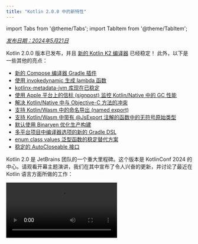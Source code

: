```yaml
---
title: "Kotlin 2.0.0 中的新特性"
---
```

import Tabs from '@theme/Tabs';
import TabItem from '@theme/TabItem';

_[发布日期：2024年5月21日](releases#release-details)_

Kotlin 2.0.0 版本已发布，并且 [新的 Kotlin K2 编译器](#kotlin-k2-compiler) 已经稳定！ 此外，以下是一些其他的亮点：

* [新的 Compose 编译器 Gradle 插件](#new-compose-compiler-gradle-plugin)
* [使用 invokedynamic 生成 lambda 函数](#generation-of-lambda-functions-using-invokedynamic)
* [kotlinx-metadata-jvm 库现在已稳定](#the-kotlinx-metadata-jvm-library-is-stable)
* [使用 Apple 平台上的信标 (signpost) 监控 Kotlin/Native 中的 GC 性能](#monitoring-gc-performance-with-signposts-on-apple-platforms)
* [解决 Kotlin/Native 中与 Objective-C 方法的冲突](#resolving-conflicts-with-objective-c-methods)
* [支持 Kotlin/Wasm 中的命名导出 (named export)](#support-for-named-export)
* [支持 Kotlin/Wasm 中带有 @JsExport 注解的函数中的无符号原始类型](#support-for-unsigned-primitive-types-in-functions-with-jsexport)
* [默认使用 Binaryen 优化生产构建](#optimized-production-builds-by-default-using-binaryen)
* [多平台项目中编译器选项的新的 Gradle DSL](#new-gradle-dsl-for-compiler-options-in-multiplatform-projects)
* [enum class values 泛型函数的稳定替代方案](#stable-replacement-of-the-enum-class-values-generic-function)
* [稳定的 AutoCloseable 接口](#stable-autocloseable-interface)

Kotlin 2.0 是 JetBrains 团队的一个重大里程碑。这个版本是 KotlinConf 2024 的中心。请观看开幕主题演讲，我们在其中宣布了令人兴奋的更新，并讨论了最近在 Kotlin 语言方面所做的工作：

<video src="https://www.youtube.com/v/Ar73Axsz2YA" title="KotlinConf'24 - Keynote"/>

## IDE 支持

支持 Kotlin 2.0.0 的 Kotlin 插件已捆绑在最新的 IntelliJ IDEA 和 Android Studio 中。
你无需在 IDE 中更新 Kotlin 插件。
你只需要在你的构建脚本中[更改 Kotlin 版本](releases#update-to-a-new-kotlin-version)到 Kotlin 2.0.0。

* 有关 IntelliJ IDEA 对 Kotlin K2 编译器的支持的详细信息，请参阅 [IDE 中的支持](#support-in-ides)。
* 有关 IntelliJ IDEA 对 Kotlin 的支持的更多详细信息，请参阅 [Kotlin 版本](releases#ide-support)。

## Kotlin K2 编译器

通往 K2 编译器的道路漫长，但现在 JetBrains 团队终于准备好宣布其稳定。
在 Kotlin 2.0.0 中，默认使用新的 Kotlin K2 编译器，并且它对所有目标平台（JVM、Native、Wasm 和 JS）都是[稳定的](components-stability)。
新的编译器带来了重大的性能改进，加速了新语言特性的开发，统一了 Kotlin 支持的所有平台，并为多平台项目提供了更好的架构。

JetBrains 团队通过成功编译来自选定的用户和内部项目的 1000 万行代码，确保了新编译器的质量。
18,000 名开发人员参与了稳定过程，测试了总共 80,000 个项目中的新 K2 编译器，并报告了他们发现的任何问题。

为了帮助尽可能顺利地完成向新编译器的迁移过程，我们创建了一个 [K2 编译器迁移指南](k2-compiler-migration-guide)。
本指南解释了编译器的许多优点，强调了你可能遇到的任何更改，并描述了如何在必要时回滚到以前的版本。

在一篇 [博客文章](https://blog.jetbrains.com/kotlin/2024/04/k2-compiler-performance-benchmarks-and-how-to-measure-them-on-your-projects/) 中，
我们探讨了 K2 编译器在不同项目中的性能。 如果你想查看有关 K2 编译器性能的真实数据，并查找有关如何从你自己的项目中收集性能基准的说明，请查看它。

你还可以观看 KotlinConf 2024 的本次演讲，其中首席语言设计师 Michail Zarečenskij 讨论了 Kotlin 中的特性演变和 K2 编译器：

<video src="https://www.youtube.com/v/tAGJ5zJXJ7w" title="Kotlin Language Features in 2.0 and Beyond"/>

### 当前 K2 编译器限制

在你的 Gradle 项目中启用 K2 存在某些限制，这些限制可能会影响在以下情况下使用低于 8.3 的 Gradle 版本的项目：

* 编译来自 `buildSrc` 的源代码。
* 编译包含的构建中的 Gradle 插件。
* 如果其他 Gradle 插件在 Gradle 版本低于 8.3 的项目中使用，则编译它们。
* 构建 Gradle 插件依赖项。

如果遇到上述任何问题，你可以采取以下步骤来解决它们：

* 设置 `buildSrc`、任何 Gradle 插件及其依赖项的语言版本：

  ```kotlin
  kotlin {
      compilerOptions {
          languageVersion.set(org.jetbrains.kotlin.gradle.dsl.KotlinVersion.KOTLIN_1_9)
          apiVersion.set(org.jetbrains.kotlin.gradle.dsl.KotlinVersion.KOTLIN_1_9)
      }
  }
  ```

  > 如果你为特定任务配置语言和 API 版本，这些值将覆盖 `compilerOptions` 扩展设置的值。 在这种情况下，语言和 API 版本不应高于 1.9。
  >
  

* 将项目中的 Gradle 版本更新到 8.3 或更高版本。

### 智能类型转换 (smart cast) 改进

在特定情况下，Kotlin 编译器可以自动将对象转换为类型，从而省去你必须显式转换它的麻烦。 这被称为 [智能类型转换](typecasts#smart-casts)。
与之前相比，Kotlin K2 编译器现在在更多场景中执行智能类型转换。

在 Kotlin 2.0.0 中，我们对以下领域的智能类型转换进行了改进：

* [局部变量和更远的范围](#local-variables-and-further-scopes)
* [使用逻辑 `or` 运算符的类型检查](#type-checks-with-logical-or-operator)
* [内联函数](#inline-functions)
* [具有函数类型的属性](#properties-with-function-types)
* [异常处理](#exception-handling)
* [递增和递减运算符](#increment-and-decrement-operators)

#### 局部变量和更远的范围

以前，如果在 `if` 条件中将变量评估为非 `null`，则该变量将被智能类型转换。
然后，有关此变量的信息将在 `if` 块的范围内进一步共享。

但是，如果在 `if` 条件 **之外** 声明变量，则在 `if` 条件内将没有关于该变量的信息，因此无法对其进行智能类型转换。 在 `when` 表达式和 `while` 循环中也观察到了这种行为。

从 Kotlin 2.0.0 开始，如果在 `if`、`when` 或 `while` 条件中使用变量之前声明变量，那么编译器收集的关于该变量的任何信息都将在相应的块中可用于智能类型转换。

当你想做诸如将布尔条件提取到变量中之类的事情时，这会很有用。 然后，你可以为变量指定一个有意义的名称，这将提高代码的可读性，并使以后在代码中重用该变量成为可能。 例如：

```kotlin
class Cat {
    fun purr() {
        println("Purr purr")
    }
}

fun petAnimal(animal: Any) {
    val isCat = animal is Cat
    if (isCat) {
        // 在 Kotlin 2.0.0 中，编译器可以访问关于 isCat 的信息，因此它知道
        // animal 已智能类型转换为 Cat 类型。
        // 因此，可以调用 purr() 函数。
        // 在 Kotlin 1.9.20 中，编译器不知道
        // 关于智能类型转换的信息，因此调用 purr()
        // 函数会触发错误。
        animal.purr()
    }
}

fun main() {
    val kitty = Cat()
    petAnimal(kitty)
    // Purr purr
}
```

#### 使用逻辑 or 运算符的类型检查

在 Kotlin 2.0.0 中，如果将对象的类型检查与 `or` 运算符 (`||`) 组合在一起，则会对其最接近的公共超类型进行智能类型转换。 在此更改之前，始终对 `Any` 类型进行智能类型转换。

在这种情况下，你仍然必须在之后手动检查对象类型，然后才能访问其任何属性或调用其函数。 例如：

```kotlin
interface Status {
    fun signal() {}
}

interface Ok : Status
interface Postponed : Status
interface Declined : Status

fun signalCheck(signalStatus: Any) {
    if (signalStatus is Postponed || signalStatus is Declined) {
        // signalStatus 被智能类型转换为公共超类型 Status
        signalStatus.signal()
        // 在 Kotlin 2.0.0 之前，signalStatus 被智能类型转换
        // 为 Any 类型，因此调用 signal() 函数会触发一个
        // Unresolved reference 错误。 只有在另一个类型检查之后才能成功调用 signal() 函数：

        // check(signalStatus is Status)
        // signalStatus.signal()
    }
}
```

:::note
公共超类型是联合类型的**近似值**。 Kotlin 不支持 [联合类型](https://en.wikipedia.org/wiki/Union_type)。

:::

#### 内联函数

在 Kotlin 2.0.0 中，K2 编译器以不同的方式处理内联函数，允许它与其他编译器分析结合使用，以确定智能类型转换是否安全。

具体来说，现在将内联函数视为具有隐式 [`callsInPlace`](https://kotlinlang.org/api/latest/jvm/stdlib/kotlin.contracts/-contract-builder/calls-in-place.html) 契约。 这意味着传递给内联函数的任何 lambda 函数都会在适当的位置调用。 由于 lambda 函数在适当的位置调用，因此编译器知道 lambda 函数无法泄漏对其函数体中包含的任何变量的引用。

编译器使用此知识以及其他编译器分析来决定智能类型转换任何捕获的变量是否安全。 例如：

```kotlin
interface Processor {
    fun process()
}

inline fun inlineAction(f: () `->` Unit) = f()

fun nextProcessor(): Processor? = null

fun runProcessor(): Processor? {
    var processor: Processor? = null
    inlineAction {
        // 在 Kotlin 2.0.0 中，编译器知道 processor
        // 是一个局部变量，并且 inlineAction() 是一个内联函数，所以
        // 对 processor 的引用不会被泄漏。 因此，智能类型转换 processor 是安全的。

        // 如果 processor 不是 null，则 processor 会被智能类型转换
        if (processor != null) {
            // 编译器知道 processor 不是 null，因此不需要安全调用
            processor.process()

            // 在 Kotlin 1.9.20 中，你必须执行安全调用：
            // processor?.process()
        }

        processor = nextProcessor()
    }

    return processor
}
```

#### 具有函数类型的属性

在以前版本的 Kotlin 中，存在一个 bug，这意味着具有函数类型的类属性不会被智能类型转换。
我们在 Kotlin 2.0.0 和 K2 编译器中修复了此行为。 例如：

```kotlin
class Holder(val provider: (() `->` Unit)?) {
    fun process() {
        // 在 Kotlin 2.0.0 中，如果 provider 不是 null，则
        // provider 会被智能类型转换
        if (provider != null) {
            // 编译器知道 provider 不是 null
            provider()

            // 在 1.9.20 中，编译器不知道 provider 不是
            // null，因此它会触发一个错误：
            // Reference has a nullable type '(() `->` Unit)?', use explicit '?.invoke()' to make a function-like call instead
        }
    }
}
```

如果你重载 `invoke` 运算符，此更改也适用。 例如：

```kotlin
interface Provider {
    operator fun invoke()
}

interface Processor : () `->` String

class Holder(val provider: Provider?, val processor: Processor?) {
    fun process() {
        if (provider != null) {
            provider()
            // 在 1.9.20 中，编译器会触发一个错误：
            // Reference has a nullable type 'Provider?' use explicit '?.invoke()' to make a function-like call instead
        }
    }
}
```

#### 异常处理

在 Kotlin 2.0.0 中，我们对异常处理进行了改进，以便智能类型转换信息可以传递到 `catch` 和 `finally` 块。 此更改使你的代码更安全，因为编译器会跟踪你的对象是否具有可空类型。 例如：

```kotlin

fun testString() {
    var stringInput: String? = null
    // stringInput 被智能类型转换为 String 类型
    stringInput = ""
    try {
        // 编译器知道 stringInput 不是 null
        println(stringInput.length)
        // 0

        // 编译器拒绝之前智能类型转换的 stringInput 信息。 现在 stringInput 具有 String? 类型。
        stringInput = null

        // 触发异常
        if (2 > 1) throw Exception()
        stringInput = ""
    } catch (exception: Exception) {
        // 在 Kotlin 2.0.0 中，编译器知道 stringInput
        // 可以为 null，因此 stringInput 保持可空。
        println(stringInput?.length)
        // null

        // 在 Kotlin 1.9.20 中，编译器说不需要安全调用，但这是不正确的。
    }
}

fun main() {
    testString()
}
```

#### 递增和递减运算符

在 Kotlin 2.0.0 之前，编译器不理解在使用递增或递减运算符后，对象的类型可能会发生变化。 由于编译器无法准确跟踪对象类型，因此你的代码可能会导致未解析的引用错误。 在 Kotlin 2.0.0 中，此问题已得到修复：

```kotlin
interface Rho {
    operator fun inc(): Sigma = TODO()
}

interface Sigma : Rho {
    fun sigma() = Unit
}

interface Tau {
    fun tau() = Unit
}

fun main(input: Rho) {
    var unknownObject: Rho = input

    // 检查 unknownObject 是否继承自 Tau 接口
    // 注意，unknownObject 可能同时继承自
    // Rho 和 Tau 接口。
    if (unknownObject is Tau) {

        // 使用接口 Rho 中重载的 inc() 运算符。
        // 在 Kotlin 2.0.0 中，unknownObject 的类型会被智能类型转换为
        // Sigma。
        ++unknownObject

        // 在 Kotlin 2.0.0 中，编译器知道 unknownObject 具有类型
        // Sigma，因此可以成功调用 sigma() 函数。
        unknownObject.sigma()

        // 在 Kotlin 1.9.20 中，调用 inc() 时，编译器不执行智能类型转换
        // 因此编译器仍然认为 unknownObject 具有类型 Tau。 调用 sigma() 函数
        // 会引发编译时错误。
        
        // 在 Kotlin 2.0.0 中，编译器知道 unknownObject 具有类型
        // Sigma，因此调用 tau() 函数会引发编译时
        // 错误。
        unknownObject.tau()
        // Unresolved reference 'tau'

        // 在 Kotlin 1.9.20 中，由于编译器错误地认为
        // unknownObject 具有类型 Tau，因此可以调用 tau() 函数，
        // 但它会抛出 ClassCastException。
    }
}
```

### Kotlin 多平台改进

在 Kotlin 2.0.0 中，我们在 K2 编译器中对 Kotlin 多平台进行了改进，涉及以下领域：

* [编译期间通用和平台源的分离](#separation-of-common-and-platform-sources-during-compilation)
* [expected 和 actual 声明的不同可见性级别](#different-visibility-levels-of-expected-and-actual-declarations)

#### 编译期间通用和平台源的分离

以前，Kotlin 编译器的设计阻止了它在编译时保持通用和平台源集的分离。
因此，通用代码可以访问平台代码，这会导致平台之间的行为不同。
此外，来自通用代码的一些编译器设置和依赖项过去会泄漏到平台代码中。

在 Kotlin 2.0.0 中，我们对新的 Kotlin K2 编译器的实现包括对编译方案的重新设计，以确保通用和平台源集之间严格分离。
当你使用 [expected 和 actual 函数](multiplatform-expect-actual#expected-and-actual-functions) 时，此更改最为明显。
以前，你的通用代码中的函数调用可能会解析为平台代码中的函数。 例如：
<table>
<tr>
<td>
通用代码
</td>
<td>
平台代码
</td>
</tr>
<tr>
<td>

```kotlin
fun foo(x: Any) = println("common foo")

fun exampleFunction() {
    foo(42)
}
```
</td>
<td>

```kotlin
// JVM
fun foo(x: Int) = println("platform foo")

// JavaScript
// 在 JavaScript 平台上没有 foo() 函数重载
```
</td>
</tr>
</table>

在此示例中，通用代码根据其运行的平台具有不同的行为：

* 在 JVM 平台上，在通用代码中调用 `foo()` 函数会导致调用平台代码中的 `foo()` 函数，显示为 `platform foo`。
* 在 JavaScript 平台上，在通用代码中调用 `foo()` 函数会导致调用通用代码中的 `foo()` 函数，显示为 `common foo`，因为平台代码中没有这样的函数可用。

在 Kotlin 2.0.0 中，通用代码无法访问平台代码，因此两个平台都成功将 `foo()` 函数解析为通用代码中的 `foo()` 函数：`common foo`。

除了提高跨平台行为的一致性之外，我们还努力修复 IntelliJ IDEA 或 Android Studio 和编译器之间存在冲突行为的情况。 例如，当你使用 [expected 和 actual 类](multiplatform-expect-actual#expected-and-actual-classes) 时，会发生以下情况：
<table>
<tr>
<td>
通用代码
</td>
<td>
平台代码
</td>
</tr>
<tr>
<td>

```kotlin
expect class Identity {
    fun confirmIdentity(): String
}

fun common() {
    // 在 2.0.0 之前，
    // 它会触发仅 IDE 错误
    Identity().confirmIdentity()
    // RESOLUTION_TO_CLASSIFIER : Expected class
    // Identity 没有默认构造函数。
}
```
</td>
<td>

```kotlin
actual class Identity {
    actual fun confirmIdentity() = "expect class fun: jvm"
}
```
</td>
</tr>
</table>

在此示例中，expected 类 `Identity` 没有默认构造函数，因此无法在通用代码中成功调用它。
以前，仅由 IDE 报告错误，但代码仍然在 JVM 上成功编译。 但是，现在编译器会正确报告错误：

```none
Expected class 'expect class Identity : Any' does not have default constructor
```

##### 何时解析行为不会更改

我们仍在迁移到新的编译方案的过程中，因此当你调用不在同一源集中的函数时，解析行为仍然相同。
当你使用通用代码中的多平台库中的重载时，你主要会注意到这种差异。

假设你有一个库，它有两个具有不同签名的 `whichFun()` 函数：

```kotlin
// 示例库

// MODULE: common
fun whichFun(x: Any) = println("common function")

// MODULE: JVM
fun whichFun(x: Int) = println("platform function")
```

如果在你的通用代码中调用 `whichFun()` 函数，则会解析库中具有最相关参数类型的函数：

```kotlin
// 一个使用 JVM 目标的示例库的项目

// MODULE: common
fun main() {
    whichFun(2)
    // platform function
}
```

相比之下，如果在同一源集中声明 `whichFun()` 的重载，则会解析来自通用代码的函数，因为你的代码无法访问平台特定的版本：

```kotlin
// 不使用示例库

// MODULE: common
fun whichFun(x: Any) = println("common function")

fun main() {
    whichFun(2)
    // common function
}

// MODULE: JVM
fun whichFun(x: Int) = println("platform function")
```

与多平台库类似，由于 `commonTest` 模块位于单独的源集中，因此它仍然可以访问平台特定的代码。
因此，对 `commonTest` 模块中的函数调用的解析表现出与旧编译方案相同的行为。

将来，这些剩余情况将与新的编译方案更加一致。

#### expected 和 actual 声明的不同可见性级别

在 Kotlin 2.0.0 之前，如果在你的 Kotlin 多平台项目中使用 [expected 和 actual 声明](multiplatform-expect-actual)，它们必须具有相同的 [可见性级别](visibility-modifiers)。
Kotlin 2.0.0 现在还支持不同的可见性级别，但**仅当**实际声明比预期声明 _更_ 宽松时。 例如：

```kotlin
expect internal class Attribute // 可见性为 internal
actual class Attribute          // 可见性默认为 public，
                                // 这更宽松
```

同样，如果在你的实际声明中使用 [类型别名](type-aliases)，则**底层类型**的可见性应与预期声明相同或更宽松。 例如：

```kotlin
expect internal class Attribute                 // 可见性为 internal
internal actual typealias Attribute = Expanded

class Expanded                                  // 可见性默认为 public，
                                                // 这更宽松
```

### 编译器插件支持

目前，Kotlin K2 编译器支持以下 Kotlin 编译器插件：

* [`all-open`](all-open-plugin)
* [AtomicFU](https://github.com/Kotlin/kotlinx-atomicfu)
* [`jvm-abi-gen`](https://github.com/JetBrains/kotlin/tree/master/plugins/jvm-abi-gen)
* [`js-plain-objects`](https://github.com/JetBrains/kotlin/tree/master/plugins/js-plain-objects)
* [kapt](whatsnew1920#preview-kapt-compiler-plugin-with-k2)
* [Lombok](lombok)
* [`no-arg`](no-arg-plugin)
* [Parcelize](https://plugins.gradle.org/plugin/org.jetbrains.kotlin.plugin.parcelize)
* [SAM with receiver](sam-with-receiver-plugin)
* [serialization](serialization)
* [Power-assert](power-assert)

此外，Kotlin K2 编译器还支持：

* [Jetpack Compose](https://developer.android.com/jetpack/compose) 编译器插件 2.0.0，该插件已[移至 Kotlin 存储库](https://android-developers.googleblog.com/2024/04/jetpack-compose-compiler-moving-to-kotlin-repository.html)。
* [Kotlin 符号处理 (KSP) 插件](ksp-overview)，因为 [KSP2](https://android-developers.googleblog.com/2023/12/ksp2-preview-kotlin-k2-standalone.html)。

:::note
如果你使用任何其他编译器插件，请查看其文档以查看它们是否与 K2 兼容。

### 实验性的 Kotlin Power-assert 编译器插件

Kotlin Power-assert 插件是 [实验性的](components-stability#stability-levels-explained)。
它可能随时更改。

Kotlin 2.0.0 引入了一个实验性的 Power-assert 编译器插件。此插件通过在失败消息中包含上下文信息来改善编写测试的体验，从而使调试更容易、更有效。

开发人员通常需要使用复杂的断言库来编写有效的测试。 Power-assert 插件通过自动生成包含断言表达式的中间值的失败消息来简化此过程。这有助于开发人员快速了解测试失败的原因。

当测试中的断言失败时，改进的错误消息会显示断言中所有变量和子表达式的值，从而清楚地表明条件的哪一部分导致了失败。这对于检查多个条件的复杂断言尤其有用。

要在项目中启用该插件，请在 `build.gradle(.kts)` 文件中对其进行配置：

<Tabs groupId="build-script">
<TabItem value="kotlin" label="Kotlin" default>

```kotlin
plugins {
    kotlin("multiplatform") version "2.0.0"
    kotlin("plugin.power-assert") version "2.0.0"
}

powerAssert {
    functions = listOf("kotlin.assert", "kotlin.test.assertTrue")
}
```

</TabItem>
<TabItem value="groovy" label="Groovy" default>

```groovy
plugins {
    id 'org.jetbrains.kotlin.multiplatform' version '2.0.0'
    id 'org.jetbrains.kotlin.plugin.power-assert' version '2.0.0'
}

powerAssert {
    functions = ["kotlin.assert", "kotlin.test.assertTrue"]
}
```

</TabItem>
</Tabs>

在 [文档](power-assert) 中了解更多关于 Kotlin Power-assert 插件的信息。

### 如何启用 Kotlin K2 编译器

从 Kotlin 2.0.0 开始，默认情况下启用 Kotlin K2 编译器。 无需其他操作。

### 在 Kotlin Playground 中试用 Kotlin K2 编译器

Kotlin Playground 支持 2.0.0 版本。 [快来看看！](https://pl.kotl.in/czuoQprce)

### IDE 中的支持

默认情况下，IntelliJ IDEA 和 Android Studio 仍然使用以前的编译器进行代码分析、代码完成、突出显示和其他 IDE 相关功能。 要在 IDE 中获得完整的 Kotlin 2.0 体验，请启用 K2 模式。

在你的 IDE 中，转到 **Settings** | **Languages & Frameworks** | **Kotlin** 并选择 **Enable K2 mode** 选项。 IDE 将使用其 K2 模式分析你的代码。

<img src="/img/k2-mode.png" alt="启用 K2 模式" width="200" style={{verticalAlign: 'middle'}}/>

启用 K2 模式后，由于编译器行为的更改，你可能会注意到 IDE 分析中的差异。 在我们的 [迁移指南](k2-compiler-migration-guide) 中了解新的 K2 编译器与以前的编译器有何不同。

* 在 [我们的博客](https://blog.jetbrains.com/idea/2024/11/k2-mode-becomes-stable/) 中了解更多关于 K2 模式的信息。
* 我们正在积极收集关于 K2 模式的反馈，请在我们的 [公共 Slack 频道](https://kotlinlang.slack.com/archives/C0B8H786P) 中分享你的想法。

### 留下你对新 K2 编译器的反馈

我们将不胜感激你的任何反馈！

* 在 [我们的问题跟踪器](https://kotl.in/issue) 中报告你使用新 K2 编译器遇到的任何问题。
* [启用“发送使用情况统计信息”选项](https://www.jetbrains.com/help/idea/settings-usage-statistics.html)，以允许 JetBrains 收集关于 K2 使用情况的匿名数据。

## Kotlin/JVM

从 2.0.0 版本开始，编译器可以生成包含 Java 22 字节码的类。
此版本还带来了以下更改：

* [使用 invokedynamic 生成 lambda 函数](#generation-of-lambda-functions-using-invokedynamic)
* [kotlinx-metadata-jvm 库现在已稳定](#the-kotlinx-metadata-jvm-library-is-stable)

### 使用 invokedynamic 生成 lambda 函数

Kotlin 2.0.0 引入了一种新的默认方法，用于使用 `invokedynamic` 生成 lambda 函数。 与传统的匿名类生成相比，此更改减少了应用程序的二进制大小。

自第一个版本以来，Kotlin 一直将 lambda 生成为匿名类。 但是，从 [Kotlin 1.5.0](whatsnew15#lambdas-via-invokedynamic) 开始，
可以通过使用 `-Xlambdas=indy` 编译器选项来使用 `invokedynamic` 生成的选项。 在 Kotlin 2.0.0 中，`invokedynamic` 已成为 lambda 生成的默认方法。
此方法产生更轻的二进制文件，并使 Kotlin 与 JVM 优化保持一致，从而确保应用程序受益于 JVM 性能的持续和未来的改进。

目前，与普通 lambda 编译相比，它有三个限制：

* 编译为 `invokedynamic` 的 lambda 不可序列化。
* 实验性的 [`reflect()`](https://kotlinlang.org/api/latest/jvm/stdlib/kotlin.reflect.jvm/reflect.html) API 不支持 `invokedynamic` 生成的 lambda。
* 在这样的 lambda 上调用 `.toString()` 会产生可读性较差的字符串表示形式：

```kotlin
fun main() {
    println({})

    // 使用 Kotlin 1.9.24 和反射，返回
    // () `->` kotlin.Unit
    
    // 使用 Kotlin 2.0.0，返回
    // FileKt$$Lambda$13/0x00007f88a0004608@506e1b77
}
```

要保留生成 lambda 函数的旧版行为，你可以：

* 使用 `@JvmSerializableLambda` 注释特定的 lambda。
* 使用编译器选项 `-Xlambdas=class` 来生成模块中使用旧版方法的所有 lambda。

### kotlinx-metadata-jvm 库现在已稳定

在 Kotlin 2.0.0 中，`kotlinx-metadata-jvm` 库已变为 [稳定](components-stability#stability-levels-explained)。 既然该库已更改为 `kotlin` 包和坐标，你可以将其查找为 `kotlin-metadata-jvm`（没有“x”）。

以前，`kotlinx-metadata-jvm` 库有自己的发布方案和版本。 现在，我们将构建和发布 `kotlin-metadata-jvm` 更新作为 Kotlin 发布周期的一部分，并具有与 Kotlin 标准库相同的向后兼容性保证。

`kotlin-metadata-jvm` 库提供了一个 API 来读取和修改 Kotlin/JVM 编译器生成的二进制文件的元数据。

<!-- Learn more about the `kotlinx-metadata-jvm` library in the [documentation](kotlin-metadata-jvm). -->

## Kotlin/Native

此版本带来了以下更改：

* [使用信标 (signpost) 监控 GC 性能](#monitoring-gc-performance-with-signposts-on-apple-platforms)
* [解决与 Objective-C 方法的冲突](#resolving-conflicts-with-objective-c-methods)
* [更改了 Kotlin/Native 中编译器参数的日志级别](#changed-log-level-for-compiler-arguments-in-kotlin-native)
* [显式地将标准库和平台依赖项添加到 Kotlin/Native](#explicitly-added-standard-library-and-platform-dependencies-to-kotlin-native)
* [Gradle 配置缓存中的任务错误](#tasks-error-in-gradle-configuration-cache)

### 使用 Apple 平台上的信标 (signpost) 监控 GC 性能

以前，只能通过查看日志来监控 Kotlin/Native 垃圾收集器 (GC) 的性能。
但是，这些日志未与 Xcode Instruments 集成，Xcode Instruments 是一种流行的工具包，用于调查 iOS 应用的性能问题。

自 Kotlin 2.0.0 以来，GC 使用 Instruments 中可用的信标 (signpost) 报告暂停。
信标允许在你的应用中进行自定义日志记录，因此现在，当调试 iOS 应用性能时，你可以检查 GC 暂停是否对应于应用冻结。

在 [文档](native-memory-manager#monitor-gc-performance) 中了解更多关于 GC 性能分析的信息。

### 解决与 Objective-C 方法的冲突

Objective-C 方法可以有不同的名称，但具有相同数量和类型的参数。 例如，
[`locationManager:didEnterRegion:`](https://developer.apple.com/documentation/corelocation/cllocationmanagerdelegate/1423560-locationmanager?language=objc)
和 [`locationManager:didExitRegion:`](https://developer.apple.com/documentation/corelocation/cllocationmanagerdelegate/1423630-locationmanager?language=objc)。
在 Kotlin 中，这些方法具有相同的签名，因此尝试使用它们会触发冲突的重载错误。

以前，你必须手动抑制冲突的重载才能避免此编译错误。 为了改善 Kotlin 与 Objective-C 的互操作性，Kotlin 2.0.0 引入了新的 `@ObjCSignatureOverride` 注解。

该注解指示 Kotlin 编译器忽略冲突的重载，以防从 Objective-C 类继承了具有相同参数类型但参数名称不同的多个函数。

应用此注解也比一般的错误抑制更安全。 此注解只能在覆盖 Objective-C 方法的情况下使用，这些方法受支持并经过测试，而一般的抑制可能会隐藏重要的错误并导致代码在不知不觉中损坏。

### 更改了编译器参数的日志级别

在此版本中，Kotlin/Native Gradle 任务（例如 `compile`、`link` 和 `cinterop`）中编译器参数的日志级别已从 `info` 更改为 `debug`。

由于 `debug` 是其默认值，因此日志级别与其他 Gradle 编译任务一致，并提供详细的调试信息，包括所有编译器参数。

### 显式地将标准库和平台依赖项添加到 Kotlin/Native

以前，Kotlin/Native 编译器隐式地解析标准库和平台依赖项，这导致 Kotlin Gradle 插件在 Kotlin 目标中的工作方式不一致。

现在，每个 Kotlin/Native Gradle 编译都通过 `compileDependencyFiles` [编译参数](multiplatform-dsl-reference#compilation-parameters) 显式地在其编译时库路径中包含标准库和平台依赖项。

### Gradle 配置缓存中的任务错误

自 Kotlin 2.0.0 以来，你可能会遇到配置缓存错误，其消息指示：
`invocation of Task.project at execution time is unsupported`。

此错误出现在诸如 `NativeDistributionCommonizerTask` 和 `KotlinNativeCompile` 之类的任务中。

但是，这是一个假阳性错误。 根本问题是存在与 Gradle 配置缓存不兼容的任务，例如 `publish*` 任务。

由于错误消息建议了不同的根本原因，因此这种差异可能不会立即显现出来。

由于错误报告中未明确说明确切原因，因此 [Gradle 团队已在解决该问题以修复报告](https://github.com/gradle/gradle/issues/21290)。

## Kotlin/Wasm

Kotlin 2.0.0 提高了性能以及与 JavaScript 的互操作性：

* [默认使用 Binaryen 优化生产构建](#optimized-production-builds-by-default-using-binaryen)
* [支持命名导出 (named export)](#support-for-named-export)
* [支持 @JsExport 函数中的无符号原始类型](#support-for-unsigned-primitive-types-in-functions-with-jsexport)
* [在 Kotlin/Wasm 中生成 TypeScript 声明文件](#generation-of-typescript-declaration-files-in-kotlin-wasm)
* [支持捕获 JavaScript 异常](#support-for-catching-javascript-exceptions)
* [作为选项，现在支持新的异常处理提案](#new-exception-handling-proposal-is-now-supported-as-an-option)
* [`withWasm()` 函数已拆分为 JS 和 WASI 变体](#the-withwasm-function-is-split-into-js-and-wasi-variants)

### 默认使用 Binaryen 优化生产构建

Kotlin/Wasm